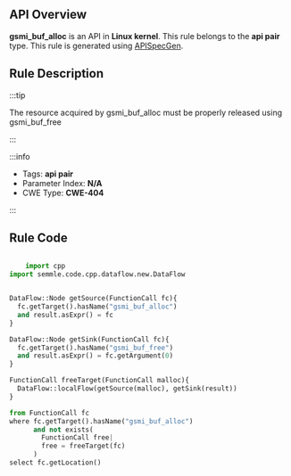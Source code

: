 ---
---


## API Overview
**gsmi_buf_alloc** is an API in **Linux kernel**. This rule belongs to the **api pair** type. This rule is generated using [APISpecGen](../../tools/APISpecGen).
## Rule Description

:::tip

The resource acquired by gsmi_buf_alloc must be properly released using gsmi_buf_free

:::

:::info

- Tags: **api pair**
- Parameter Index: **N/A**
- CWE Type: **CWE-404**

:::

## Rule Code
```python

    import cpp
import semmle.code.cpp.dataflow.new.DataFlow


DataFlow::Node getSource(FunctionCall fc){
  fc.getTarget().hasName("gsmi_buf_alloc")
  and result.asExpr() = fc
}

DataFlow::Node getSink(FunctionCall fc){
  fc.getTarget().hasName("gsmi_buf_free")
  and result.asExpr() = fc.getArgument(0)
}

FunctionCall freeTarget(FunctionCall malloc){
  DataFlow::localFlow(getSource(malloc), getSink(result))
}

from FunctionCall fc
where fc.getTarget().hasName("gsmi_buf_alloc")
      and not exists(
        FunctionCall free| 
        free = freeTarget(fc)
      )
select fc.getLocation()

    
```